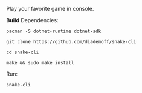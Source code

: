 Play your favorite game in console.

**Build**
Dependencies:
```
pacman -S dotnet-runtime dotnet-sdk
```

```
git clone https://github.com/diademoff/snake-cli
```

```
cd snake-cli
```

```
make && sudo make install
```

Run:
```
snake-cli
```